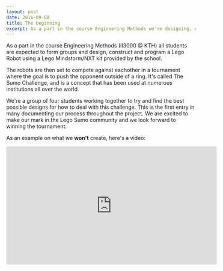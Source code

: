 ```yaml
---
layout: post
date: 2016-09-08
title: The beginning
excerpt: As a part in the course Engineering Methods we're designing, constructing and programming a Lego Robot to compete in a Lego Sumo tournament.
---
```


As a part in the course Engineering Methods (II3000 @ KTH) all students are expected to form groups and design, construct and program a Lego Robot using a Lego Mindstorm/NXT kit provided by the school.

The robots are then set to compete against eachother in a tournament where the goal is to push the opponent outside of a ring. It's called The Sumo Challenge, and is a concept that has been used at numerous institutions all over the world.

We're a group of four students working together to try and find the best possible designs for how to deal with this challenge. This is the first entry in many documenting our process throughout the project. We are excited to make our mark in the Lego Sumo community and we look forward to winning the tournament.

As an example on what we **won't** create, here's a video:
<div class="video-wrapper">
    <!-- Copy & Pasted from YouTube -->
    <iframe width="560" height="315" src="https://www.youtube.com/embed/UIWWLg4wLEY" frameborder="0" allowfullscreen></iframe>
</div>
